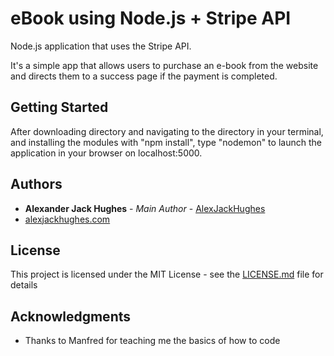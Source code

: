 # eBook using Node.js + Stripe API

Node.js application that uses the Stripe API.

It's a simple app that allows users to purchase an e-book from the website
and directs them to a success page if the payment is completed.

## Getting Started

After downloading directory and navigating to the directory in your terminal,
and installing the modules with "npm install",
type "nodemon" to launch the application in your browser on localhost:5000.

## Authors

* **Alexander Jack Hughes** - *Main Author* - [AlexJackHughes](https://github.com/alexjackhughes)
* [alexjackhughes.com](https://alexjackhughes.com)

## License

This project is licensed under the MIT License - see the [LICENSE.md](LICENSE.md) file for details

## Acknowledgments

* Thanks to Manfred for teaching me the basics of how to code
